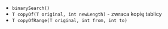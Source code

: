- `binarySearch()`
- `T copyOf(T original, int newLength)` - zwraca kopię tablicy
- `T copyOfRange(T original, int from, int to)` 